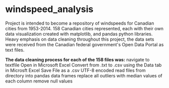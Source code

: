# windspeed_analysis

Project is intended to become a repository of windspeeds for Canadian cities from 1953-2014. 158 Canadian cities represented, each with their own data visualization created with matplotlib, and pandas python libraries. Heavy emphasis on data cleaning throughout this project, the data sets were received from the Canadian federal government's Open Data Portal as text files. 

<b>The data cleaning process for each of the 158 files was:</b>
navigate to textfile 
Open in Microsoft Excel 
Convert from .txt to .csv using the Data tab in Microsft Excel 
Save File as a .csv UTF-8 encoded 
read files from directory into pandas data frames
replace all outliers with median values of each column 
remove null values 
